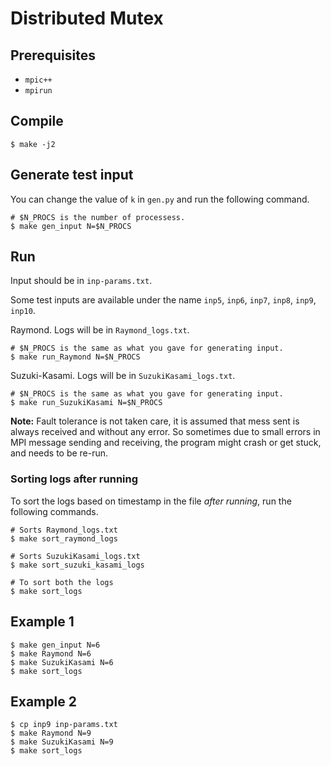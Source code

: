# Distributed Mutex

## Prerequisites

* `mpic++`
* `mpirun`

## Compile

```
$ make -j2
```

## Generate test input

You can change the value of `k` in `gen.py` and run the following command.

```
# $N_PROCS is the number of processess.
$ make gen_input N=$N_PROCS
```

## Run

Input should be in `inp-params.txt`.

Some test inputs are available under the name `inp5`, `inp6`, `inp7`, `inp8`, `inp9`, `inp10`.

Raymond. Logs will be in `Raymond_logs.txt`.

```
# $N_PROCS is the same as what you gave for generating input.
$ make run_Raymond N=$N_PROCS
```

Suzuki-Kasami. Logs will be in `SuzukiKasami_logs.txt`.

```
# $N_PROCS is the same as what you gave for generating input.
$ make run_SuzukiKasami N=$N_PROCS
```


**Note:** Fault tolerance is not taken care, it is assumed that mess sent is always received and without any error. So sometimes due to small errors in MPI message sending and receiving, the program might crash or get stuck, and needs to be re-run.

### Sorting logs after running

To sort the logs based on timestamp in the file *after running*, run the following commands.

```
# Sorts Raymond_logs.txt
$ make sort_raymond_logs

# Sorts SuzukiKasami_logs.txt
$ make sort_suzuki_kasami_logs

# To sort both the logs
$ make sort_logs
```

## Example 1

```
$ make gen_input N=6
$ make Raymond N=6
$ make SuzukiKasami N=6
$ make sort_logs
```

## Example 2

```
$ cp inp9 inp-params.txt
$ make Raymond N=9
$ make SuzukiKasami N=9
$ make sort_logs
```
